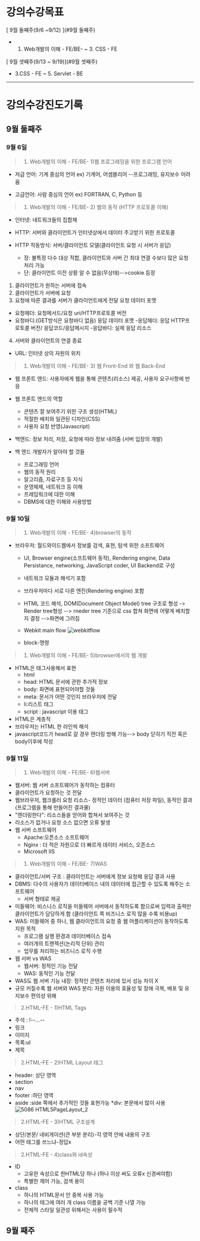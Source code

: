 # 강의수강목표

[ 9월 둘째주(9/6 ~9/12) ](#9월 둘째주)
* 1. Web개발의 이해 - FE/BE- ~ 3. CSS - FE

[ 9월 셋째주(9/13 ~ 9/19)](#9월 셋째주)
* 3.CSS - FE ~ 5. Servlet - BE
-------------------------------------------------------------------
# 강의수강진도기록
## 9월 둘째주
### 9월 6일
> 1. Web개발의 이해 - FE/BE- 1)웹 프로그래밍을 위한 프로그램 언어

* 저급 언어: 기계 중심의 언어 ex) 기계어, 어셈블리어
--프로그래밍, 유지보수 어려움

* 고급언어: 사람 중심의 언어 ex) FORTRAN, C, Python 등

> 1. Web개발의 이해 - FE/BE- 2) 웹의 동작 (HTTP 프로토콜 이해)

* 인터넷: 네트워크들의 집합체

* HTTP: 서버와 클라이언트가 인터넷상에서 데이터 주고받기 위한 프로토콜
* HTTP 작동방식: 서버/클라이언트 모델(클라이언트 요청 시 서버가 응답)
  * 장: 불특정 다수 대상 적합, 클라이언트와 서버 간 최대 연결 수보다 많은 요청 처리 가능
  * 단: 클라이언트 이전 상황 알 수 없음(무상태)-->cookie 등장
 1) 클라이언트가 원하는 서버에 접속
 2) 클라이언트가 서버에 요청
 3) 요청에 따른 결과를 서버가 클라이언트에게 전달
요청 데이터 포맷
  * 요청헤더: 요청메서드/요청 uri/HTTP프로토콜 버전
  * 요청바디:(GET방식은 요청바디 없음)
응답 데이터 포맷
-응답헤더: 응답 HTTP프로토콜 버전/ 응답코드/응답메시지 
-응답바디: 실제 응답 리소스
 4) 서버와 클라이언트의 연결 종료
* URL: 인터넷 상의 자원의 위치

> 1. Web개발의 이해 - FE/BE- 3) 웹 Front-End 와 웹 Back-End

* 웹 프론트 엔드: 사용자에게 웹을 통해 콘텐츠(리소스) 제공, 사용자 요구사항에 반응
* 웹 프론트 엔드의 역할
  * 콘텐츠 잘 보여주기 위한 구조 생성(HTML)
  * 적절한 배치와 일관된 디자인(CSS)
  * 사용자 요청 반영(Javascript)

* 백엔드: 정보 처리, 저장, 요청에 따라 정보 내려줌 (서버 입장의 개발)
* 백 엔드 개발자가 알아야 할 것들
  * 프로그래밍 언어
  * 웹의 동작 원리
  * 알고리즘, 자료구조 등 지식
  * 운영체제, 네트워크 등 이해
  * 프레임워크에 대한 이해
  * DBMS에 대한 이해와 사용방법

### 9월 10일
> 1. Web개발의 이해 - FE/BE- 4)browser의 동작

* 브라우저: 월드와이드웹에서 정보를 검색, 표현, 탐색 위한 소프트웨어
  * UI, Browser engine(소프트웨어 동작), Rendering engine, Data Persistance, networking, JavaScript coder, UI Backend로 구성
  * 네트워크 모듈과 해석기 포함
  * 브라우저마다 서로 다른 엔진(Rendering engine) 포함
   * HTML 코드 해석, DOM(Document Object Model) tree 구조로 형성 -> Render tree형성 --> rneder tree 기준으로 css 합쳐 화면에 어떻게 배치할지 결정 -->화면에 그려짐
   * Webkit main flow
   ![webkitflow](https://user-images.githubusercontent.com/86174004/132713030-e433f15f-5d08-4f1e-9acb-35ad77069035.png)

  * block-명령
  
> 1. Web개발의 이해 - FE/BE- 5)browser에서의 웹 개발

* HTML은 태그사용해서 표현
   * html
   * head: HTML 문서에 관한 추가적 정보
   * body: 화면에 표현되어야할 것들
   * meta: 문서가 어떤 것인지 브라우저에 전달
   * li:리스트 태그
   * script : javascript 이용 태그
 * HTML은 계층적
 * 브라우저는 HTML 한 라인씩 해석
 * javascript코드가 head로 갈 경우 렌더링 방해 가능--> body 닫히기 직전 혹은 body이후에 작성

### 9월 11일

> 1. Web개발의 이해 - FE/BE- 6)웹서버

* 웹서버: 웹 서버 소프트웨어가 동작하는 컴퓨터
* 클라이언트가 요청하는 것 전달
* 웹브라우저, 웹크롤러 요청 리소스- 정적인 데이터 (컴퓨터 저장 파일), 동적인 결과(프로그램을 통해 만들어진 결과물)
* "렌더링한다": 리소스들을 얻어와 합쳐서 보여주는 것
* 리소스가 없거나 요청 소스 없으면 오류 발생
* 웹 서버 소프트웨어
   * Apache:오픈소스 소프트웨어
   * Nginx : 더 적은 자원으로 더 빠르게 데이터 서비스, 오픈소스
   * Microsoft IIS
   
> 1. Web개발의 이해 - FE/BE- 7)WAS

* 클라이언트/서버 구조 : 클라이언트는 서버에게 정보 요청해 응답 결과 사용
* DBMS: 다수의 사용자가 데이터베이스 내의 데이터에 접근할 수 있도록 해주는 소프트웨어
  * 서버 형태로 제공
* 미들웨어: 비스니스 로직을 미들웨어 서버에서 동작하도록 함으로써 입력과 출력만 클라이언트가 담당하게 함 (클라이언트 쪽 비즈니스 로직 많을 수록 비용up)
* WAS: 미들웨어 중 하나, 웹 클라이언트의 요청 중 웹 어플리케이션이 동작하도록 지원 목적
  * 프로그램 실행 환경과 데이터베이스 접속
  * 여러개의 트랜젝션(논리적 단위) 관리
  * 업무를 처리하는 비즈니스 로직 수행
* 웹 서버 vs WAS 
  * 웹서버: 정적인 기능 전달
  * WAS: 동적인 기능 전달
* WAS도 웹 서버 기능 내장: 정적인 콘텐츠 처리에 있서 성능 차이 X
* 규모 커질수록 웹 서버와 WAS 분리: 자원 이용의 효율성 및 장애 극복, 배포 및 유지보수 편의성 위해

> 2.HTML-FE - 1)HTML Tags

* 주석 : !--...--
* 링크
* 이미지
* 목록:ul
* 제목

> 2.HTML-FE - 2)HTML Layout 태그

 * header: 상단 영역
 * section
 * nav
 * footer :하단 영역
 * aside :side 쪽에서 추가적인 것들 표현가능
 *div: 본문에서 많이 사용
![5086 HTML5PageLayout_2](https://user-images.githubusercontent.com/86174004/132933875-700e47d9-1db6-47cc-8ca6-8245779a5280.jpg)

> 2.HTML-FE - 3)HTML 구조설계

 * 상단/본문/ 네비게이션(큰 부분 분리)-각 영역 안에 내용의 구조
 * 어떤 태그를 쓰느냐-정답x

> 2.HTML-FE - 4)class와 id속성
 * ID
   * 고유한 속성으로 한HTML당 하나 (하나 이상 써도 오류x 신경써야함)
   * 특별한 제어 가능, 검색 용이
 * class
   * 하나의 HTML문서 안 중복 사용 가능
   * 하나의 태그에 여러 개 class 이름을 공백 기준 나열 가능
   * 전체적 스타일 일관성 위해서는 사용이 필수적

## 9월 째주

